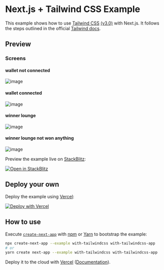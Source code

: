 # Next.js + Tailwind CSS Example

This example shows how to use [Tailwind CSS](https://tailwindcss.com/) [(v3.0)](https://tailwindcss.com/blog/tailwindcss-v3) with Next.js. It follows the steps outlined in the official [Tailwind docs](https://tailwindcss.com/docs/guides/nextjs).

## Preview
### Screens
#### wallet not connected
![image](https://user-images.githubusercontent.com/69811810/154831817-15c74f80-f79d-4626-92e6-6a2c61087f8e.png)

#### wallet connected
![image](https://user-images.githubusercontent.com/69811810/154831850-36ebf21d-f257-413c-9cd0-e5703a289bcd.png)

#### winner lounge
![image](https://user-images.githubusercontent.com/69811810/154831902-5baf9604-3b50-40ab-a44c-02feb035bbb4.png)


#### winner lounge not won anything
![image](https://user-images.githubusercontent.com/69811810/154831870-0ad95a36-a2fa-4e68-9b7e-08710ee94178.png)




Preview the example live on [StackBlitz](http://stackblitz.com/):

[![Open in StackBlitz](https://developer.stackblitz.com/img/open_in_stackblitz.svg)](https://stackblitz.com/github/vercel/next.js/tree/canary/examples/with-tailwindcss)

## Deploy your own

Deploy the example using [Vercel](https://vercel.com?utm_source=github&utm_medium=readme&utm_campaign=next-example):

[![Deploy with Vercel](https://vercel.com/button)](https://vercel.com/new/git/external?repository-url=https://github.com/vercel/next.js/tree/canary/examples/with-tailwindcss&project-name=with-tailwindcss&repository-name=with-tailwindcss)

## How to use

Execute [`create-next-app`](https://github.com/vercel/next.js/tree/canary/packages/create-next-app) with [npm](https://docs.npmjs.com/cli/init) or [Yarn](https://yarnpkg.com/lang/en/docs/cli/create/) to bootstrap the example:

```bash
npx create-next-app --example with-tailwindcss with-tailwindcss-app
# or
yarn create next-app --example with-tailwindcss with-tailwindcss-app
```

Deploy it to the cloud with [Vercel](https://vercel.com/new?utm_source=github&utm_medium=readme&utm_campaign=next-example) ([Documentation](https://nextjs.org/docs/deployment)).
